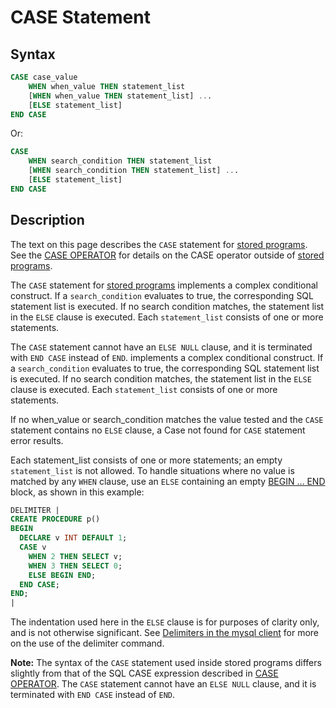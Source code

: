 # CASE Statement

## Syntax

```sql
CASE case_value
    WHEN when_value THEN statement_list
    [WHEN when_value THEN statement_list] ...
    [ELSE statement_list]
END CASE
```

Or:

```sql
CASE
    WHEN search_condition THEN statement_list
    [WHEN search_condition THEN statement_list] ...
    [ELSE statement_list] 
END CASE
```

## Description

The text on this page describes the `CASE` statement for [stored programs](/kb/en/stored-programs-and-views/). See the [CASE OPERATOR](/built-in-functions/control-flow-functions/case-operator/) for details on the CASE operator outside of [stored programs](/kb/en/stored-programs-and-views/).

The `CASE` statement for [stored programs](/kb/en/stored-programs-and-views/) implements a complex conditional
construct. If a `search_condition` evaluates to true, the corresponding SQL
statement list is executed. If no search condition matches, the statement list
in the `ELSE` clause is executed. Each `statement_list` consists of one or
more statements.

The `CASE` statement cannot have an `ELSE NULL` clause, and it is
terminated with `END CASE` instead of `END`. implements a complex conditional
construct. If a `search_condition` evaluates to true, the corresponding SQL
statement list is executed. If no search condition matches, the statement list
in the `ELSE` clause is executed. Each `statement_list` consists of one or
more statements.

If no when_value or search_condition matches the value tested and the `CASE`
statement contains no `ELSE` clause, a Case not found for `CASE` statement
error results.

Each statement_list consists of one or more statements; an empty
`statement_list` is not allowed. To handle situations where no value is
matched by any `WHEN` clause, use an `ELSE` containing an
empty [BEGIN ... END](/programming-customizing-mariadb/programmatic-compound-statements/begin-end/) block, as shown in this example:

```sql
DELIMITER |
CREATE PROCEDURE p()
BEGIN
  DECLARE v INT DEFAULT 1;
  CASE v
    WHEN 2 THEN SELECT v;
    WHEN 3 THEN SELECT 0;
    ELSE BEGIN END;
  END CASE;
END;
|
```

The indentation used here in the `ELSE` clause is for purposes of clarity only,
and is not otherwise significant. See [Delimiters in the mysql client](/kb/en/delimiters-in-the-mysql-client/) for more on the use of the delimiter command.

<strong>Note:</strong> The syntax of the `CASE` statement used inside stored programs
differs slightly from that of the SQL CASE expression described in
[CASE OPERATOR](/built-in-functions/control-flow-functions/case-operator/).
The `CASE` statement cannot have an `ELSE NULL` clause, and it is
terminated with `END CASE` instead of `END`.